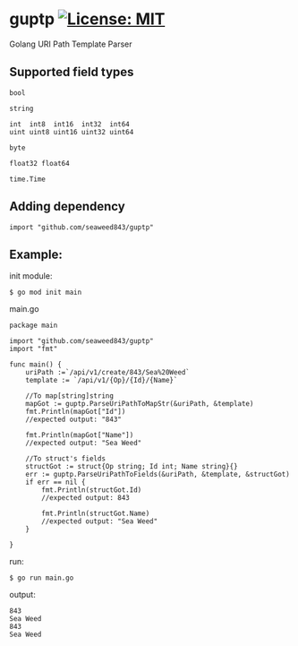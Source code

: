 # guptp [![License: MIT](https://img.shields.io/badge/License-MIT-yellow.svg)](https://opensource.org/licenses/MIT)

Golang URI Path Template Parser


## Supported field types
```
bool

string

int  int8  int16  int32  int64
uint uint8 uint16 uint32 uint64

byte 

float32 float64

time.Time

```

## Adding dependency
```
import "github.com/seaweed843/guptp"
```

## Example:

init module:
```
$ go mod init main
```

main.go
```
package main

import "github.com/seaweed843/guptp"
import "fmt"

func main() {
	uriPath :=`/api/v1/create/843/Sea%20Weed`
	template := `/api/v1/{Op}/{Id}/{Name}`

	//To map[string]string
	mapGot := guptp.ParseUriPathToMapStr(&uriPath, &template)
	fmt.Println(mapGot["Id"])
	//expected output: "843"

	fmt.Println(mapGot["Name"])
	//expected output: "Sea Weed"

	//To struct's fields
	structGot := struct{Op string; Id int; Name string}{}
	err := guptp.ParseUriPathToFields(&uriPath, &template, &structGot)
	if err == nil {
		fmt.Println(structGot.Id)
		//expected output: 843

		fmt.Println(structGot.Name)
		//expected output: "Sea Weed"
	}

}
```

run:
```
$ go run main.go
```

output:
```
843
Sea Weed
843
Sea Weed
```
